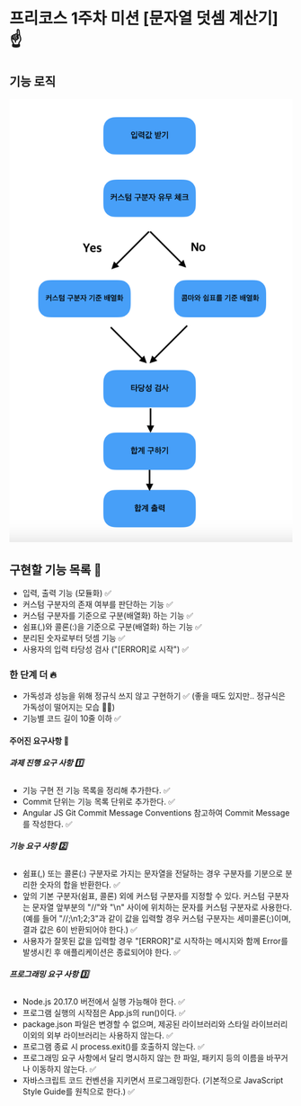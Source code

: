 # 프리코스 1주차 미션 [문자열 덧셈 계산기] ☝️

## 기능 로직

![기능로직이미지](./feature_logic.png)

## 구현할 기능 목록 🚩

- 입력, 출력 기능 (모듈화) ✅
- 커스텀 구분자의 존재 여부를 판단하는 기능 ✅
- 커스텀 구분자를 기준으로 구분(배열화) 하는 기능 ✅
- 쉼표(,)와 콜론(:)을 기준으로 구분(배열화) 하는 기능 ✅
- 분리된 숫자로부터 덧셈 기능 ✅
- 사용자의 입력 타당성 검사 ("[ERROR]로 시작") ✅

### 한 단계 더 🔥

- 가독성과 성능을 위해 정규식 쓰지 않고 구현하기 ✅
  (좋을 때도 있지만.. 정규식은 가독성이 떨어지는 모습 🐸🐸)
- 기능별 코드 길이 10줄 이하 ✅

#### 주어진 요구사항 🎯

##### 과제 진행 요구 사항 1️⃣

- 기능 구현 전 기능 목록을 정리해 추가한다. ✅
- Commit 단위는 기능 목록 단위로 추가한다. ✅
- Angular JS Git Commit Message Conventions 참고하여 Commit Message를 작성한다. ✅

##### 기능 요구 사항 2️⃣

- 쉼표(,) 또는 콜론(:) 구분자로 가지는 문자열을 전달하는 경우 구분자를 기분으로 분리한 숫자의 합을 반환한다. ✅
- 앞의 기본 구분자(쉼표, 콜론) 외에 커스텀 구분자를 지정할 수 있다. 커스텀 구분자는 문자열 앞부분의 "//"와 "\n" 사이에 위치하는 문자를 커스텀 구분자로 사용한다. (예를 들어 "//;\n1;2;3"과 같이 값을 입력할 경우 커스텀 구분자는 세미콜론(;)이며, 결과 값은 6이 반환되어야 한다.) ✅
- 사용자가 잘못된 값을 입력할 경우 "[ERROR]"로 시작하는 메시지와 함께 Error를 발생시킨 후 애플리케이션은 종료되어야 한다. ✅

##### 프로그래밍 요구 사항 3️⃣

- Node.js 20.17.0 버전에서 실행 가능해야 한다. ✅
- 프로그램 실행의 시작점은 App.js의 run()이다. ✅
- package.json 파일은 변경할 수 없으며, 제공된 라이브러리와 스타일 라이브러리 이외의 외부 라이브러리는 사용하지 않는다. ✅
- 프로그램 종료 시 process.exit()를 호출하지 않는다. ✅
- 프로그래밍 요구 사항에서 달리 명시하지 않는 한 파일, 패키지 등의 이름을 바꾸거나 이동하지 않는다. ✅
- 자바스크립트 코드 컨벤션을 지키면서 프로그래밍한다. (기본적으로 JavaScript Style Guide를 원칙으로 한다.) ✅
